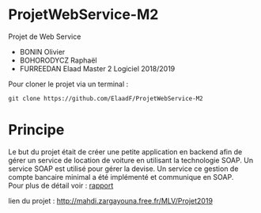 # ProjetWebService-M2
Projet de Web Service 
+ BONIN Olivier
+ BOHORODYCZ Raphaël
+ FURREEDAN Elaad
Master 2 Logiciel
2018/2019 

Pour cloner le projet via un terminal :
```
git clone https://github.com/ElaadF/ProjetWebService-M2
```

# Principe

Le but du projet était de créer une petite application en backend afin de gérer un service de location de voiture en utilisant la technologie SOAP. Un service SOAP est utilisé pour gérer la devise. Un service ce gestion de compte bancaire minimal a été implémenté et communique en SOAP.   
Pour plus de détail voir : [rapport](doc/Rapport_Bonin_Bohorodycz_Furreedan.pdf)

lien du projet : http://mahdi.zargayouna.free.fr/MLV/Projet2019
